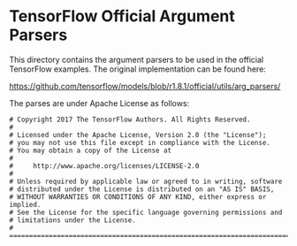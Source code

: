 # TensorFlow Official Argument Parsers

This directory contains the argument parsers
to be used in the official TensorFlow examples.
The original implementation can be found here:

https://github.com/tensorflow/models/blob/r1.8.1/official/utils/arg_parsers/

The parses are under Apache License as follows:

```text
# Copyright 2017 The TensorFlow Authors. All Rights Reserved.
#
# Licensed under the Apache License, Version 2.0 (the "License");
# you may not use this file except in compliance with the License.
# You may obtain a copy of the License at
#
#     http://www.apache.org/licenses/LICENSE-2.0
#
# Unless required by applicable law or agreed to in writing, software
# distributed under the License is distributed on an "AS IS" BASIS,
# WITHOUT WARRANTIES OR CONDITIONS OF ANY KIND, either express or implied.
# See the License for the specific language governing permissions and
# limitations under the License.
# ==============================================================================
```


